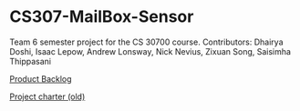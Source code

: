 # CS307-MailBox-Sensor
Team 6 semester project for the CS 30700 course. Contributors: Dhairya Doshi, Isaac Lepow, Andrew Lonsway, Nick Nevius, Zixuan Song, Saisimha Thippasani

[Product Backlog](https://docs.google.com/document/d/1q9WOWQ9dZgbTcMAQ81_PjJ0icc61juqLTjmg3m5lcAQ/edit?usp=sharing)

[Project charter (old)](https://docs.google.com/document/d/14xaEpn433WinJWjSEcrOXZ3OYQ3oPpYxNRLOItQOCFA/edit?usp=sharing)
